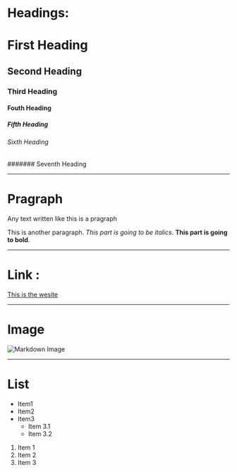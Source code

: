 # Headings:

# First Heading
## Second Heading
### Third Heading
#### Fouth Heading
##### Fifth Heading
###### Sixth Heading
####### Seventh Heading

---

# Pragraph

Any text written like this is a pragraph

This is another paragraph. *This part is going to be italics*. **This part is going to bold**.

---

# Link :

[This is the wesite](https://google.com)

---

# Image

![Markdown Image](https://en.wikipedia.org/wiki/File:Markdown-mark.svg](https://stock.adobe.com/in/images/google-logo-sign-icon-isolated-on-white-background/388078454))

---

# List

- Item1
- Item2
- Item3
    - Item 3.1
    - Item 3.2
 
1. Item 1
2. Item 2
3. Item 3
      



